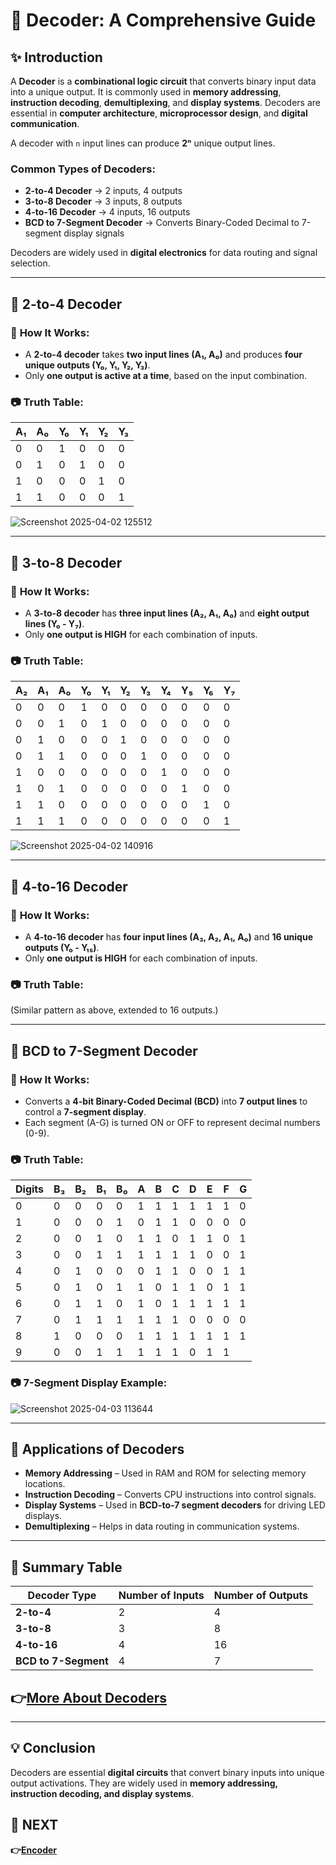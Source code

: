 # 📘 **Decoder: A Comprehensive Guide**

## ✨ **Introduction**
A **Decoder** is a **combinational logic circuit** that converts binary input data into a unique output. It is commonly used in **memory addressing**, **instruction decoding**, **demultiplexing**, and **display systems**. Decoders are essential in **computer architecture**, **microprocessor design**, and **digital communication**.

A decoder with `n` input lines can produce **2ⁿ** unique output lines.

### **Common Types of Decoders**:
- **2-to-4 Decoder** → 2 inputs, 4 outputs
- **3-to-8 Decoder** → 3 inputs, 8 outputs
- **4-to-16 Decoder** → 4 inputs, 16 outputs
- **BCD to 7-Segment Decoder** → Converts Binary-Coded Decimal to 7-segment display signals

Decoders are widely used in **digital electronics** for data routing and signal selection.

---

## 📌 **2-to-4 Decoder**

### 🔹 **How It Works:**
- A **2-to-4 decoder** takes **two input lines (A₁, A₀)** and produces **four unique outputs (Y₀, Y₁, Y₂, Y₃)**.
- Only **one output is active at a time**, based on the input combination.

### 📷 **Truth Table**:

| A₁ | A₀ | Y₀ | Y₁ | Y₂ | Y₃ |
|----|----|----|----|----|----|
|  0 |  0 |  1 |  0 |  0 |  0 |
|  0 |  1 |  0 |  1 |  0 |  0 |
|  1 |  0 |  0 |  0 |  1 |  0 |
|  1 |  1 |  0 |  0 |  0 |  1 |

![Screenshot 2025-04-02 125512](https://github.com/user-attachments/assets/c24c2299-6b5f-4cf5-ba5d-824f09d1eaae)

---

## 📌 **3-to-8 Decoder**

### 🔹 **How It Works:**
- A **3-to-8 decoder** has **three input lines (A₂, A₁, A₀)** and **eight output lines (Y₀ - Y₇)**.
- Only **one output is HIGH** for each combination of inputs.

### 📷 **Truth Table**:

| A₂ | A₁ | A₀ | Y₀ | Y₁ | Y₂ | Y₃ | Y₄ | Y₅ | Y₆ | Y₇ |
|----|----|----|----|----|----|----|----|----|----|----|
| 0  | 0  | 0  |  1 |  0 |  0 |  0 |  0 |  0 |  0 |  0 |
| 0  | 0  | 1  |  0 |  1 |  0 |  0 |  0 |  0 |  0 |  0 |
| 0  | 1  | 0  |  0 |  0 |  1 |  0 |  0 |  0 |  0 |  0 |
| 0  | 1  | 1  |  0 |  0 |  0 |  1 |  0 |  0 |  0 |  0 |
| 1  | 0  | 0  |  0 |  0 |  0 |  0 |  1 |  0 |  0 |  0 |
| 1  | 0  | 1  |  0 |  0 |  0 |  0 |  0 |  1 |  0 |  0 |
| 1  | 1  | 0  |  0 |  0 |  0 |  0 |  0 |  0 |  1 |  0 |
| 1  | 1  | 1  |  0 |  0 |  0 |  0 |  0 |  0 |  0 |  1 |

![Screenshot 2025-04-02 140916](https://github.com/user-attachments/assets/7cf415ff-7d80-4b92-985b-463e03ab8235)

---

## 📌 **4-to-16 Decoder**

### 🔹 **How It Works:**
- A **4-to-16 decoder** has **four input lines (A₃, A₂, A₁, A₀)** and **16 unique outputs (Y₀ - Y₁₅)**.
- Only **one output is HIGH** for each combination of inputs.

### 📷 **Truth Table**:
(Similar pattern as above, extended to 16 outputs.)

---

## 📌 **BCD to 7-Segment Decoder**

### 🔹 **How It Works:**
- Converts a **4-bit Binary-Coded Decimal (BCD)** into **7 output lines** to control a **7-segment display**.
- Each segment (A-G) is turned ON or OFF to represent decimal numbers (0-9).

### 📷 **Truth Table**:
|Digits| B₃ | B₂ | B₁ | B₀ | A | B | C | D | E | F | G |
|----|----|----|----|----|---|---|---|---|---|---|---|
|0| 0  | 0  | 0  | 0  | 1 | 1 | 1 | 1 | 1 | 1 | 0 |
|1| 0  | 0  | 0  | 1  | 0 | 1 | 1 | 0 | 0 | 0 | 0 |
|2| 0  | 0  | 1  | 0  | 1 | 1 | 0 | 1 | 1 | 0 | 1 |
|3| 0  | 0  | 1  | 1  | 1 | 1 | 1 | 1 | 0 | 0 | 1 |
|4| 0  | 1  | 0  | 0  | 0 | 1 | 1 | 0 | 0 | 1 | 1 |
|5| 0  | 1  | 0  | 1  | 1 | 0 | 1 | 1 | 0 | 1 | 1 |
|6| 0  | 1  | 1  | 0  | 1 | 0 | 1 | 1 | 1 | 1 | 1 |
|7| 0  | 1  | 1  | 1  | 1 | 1 | 1 | 0 | 0 | 0 | 0 |
|8| 1  | 0  | 0  | 0  | 1 | 1 | 1 | 1 | 1 | 1 | 1 |
| 9  | 0  | 0  | 1  | 1 | 1 | 1 | 1 | 0 | 1 | 1 |

### 📷 **7-Segment Display Example:**

![Screenshot 2025-04-03 113644](https://github.com/user-attachments/assets/33542e64-25f6-4ad5-a9f3-761d3be3558e)

---

## 📌 **Applications of Decoders**
- **Memory Addressing** – Used in RAM and ROM for selecting memory locations.
- **Instruction Decoding** – Converts CPU instructions into control signals.
- **Display Systems** – Used in **BCD-to-7 segment decoders** for driving LED displays.
- **Demultiplexing** – Helps in data routing in communication systems.

---

## 📌 **Summary Table**

| Decoder Type          | Number of Inputs | Number of Outputs |
|----------------------|----------------|-----------------|
| **2-to-4**          | 2              | 4               |
| **3-to-8**          | 3              | 8               |
| **4-to-16**         | 4              | 16              |
| **BCD to 7-Segment** | 4              | 7               |

**👉[More About Decoders ](https://www.electronics-tutorials.ws/combination/comb_5.html)**
---
---
## 💡 **Conclusion**
Decoders are essential **digital circuits** that convert binary inputs into unique output activations. They are widely used in **memory addressing, instruction decoding, and display systems**.


## 🔹 NEXT  
**👉[Encoder](../Encoder)**
